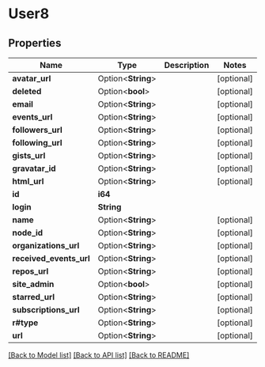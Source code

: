 # User8

## Properties

Name | Type | Description | Notes
------------ | ------------- | ------------- | -------------
**avatar_url** | Option<**String**> |  | [optional]
**deleted** | Option<**bool**> |  | [optional]
**email** | Option<**String**> |  | [optional]
**events_url** | Option<**String**> |  | [optional]
**followers_url** | Option<**String**> |  | [optional]
**following_url** | Option<**String**> |  | [optional]
**gists_url** | Option<**String**> |  | [optional]
**gravatar_id** | Option<**String**> |  | [optional]
**html_url** | Option<**String**> |  | [optional]
**id** | **i64** |  | 
**login** | **String** |  | 
**name** | Option<**String**> |  | [optional]
**node_id** | Option<**String**> |  | [optional]
**organizations_url** | Option<**String**> |  | [optional]
**received_events_url** | Option<**String**> |  | [optional]
**repos_url** | Option<**String**> |  | [optional]
**site_admin** | Option<**bool**> |  | [optional]
**starred_url** | Option<**String**> |  | [optional]
**subscriptions_url** | Option<**String**> |  | [optional]
**r#type** | Option<**String**> |  | [optional]
**url** | Option<**String**> |  | [optional]

[[Back to Model list]](../README.md#documentation-for-models) [[Back to API list]](../README.md#documentation-for-api-endpoints) [[Back to README]](../README.md)


